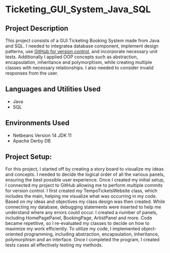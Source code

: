 # Ticketing_GUI_System_Java_SQL

<h2>Project Description</h2>
This project consists of a GUI Ticketing Booking System made from Java and SQL. I needed to integratea database component, implement design patterns, use <a href="https://github.com/srn1153/pdcAssignment2/tree/master">GitHub for version control</a>, and incorporate necessary unit tests. Additionally I applied OOP concepts such as abstraction, encapsulation, inheritance and polymorphism, while creating multiple classes with necessary relationships. I also needed to consider invalid responses from the user. 
<br />


<h2>Languages and Utilities Used</h2>

- Java 
- SQL

<h2>Environments Used</h2>

- Netbeans Version 14 JDK 11
- Apache Derby DB

<h2>Project Setup:</h2>
For this project, I started off by creating a story board to visualize my ideas and concepts. I needed to 
decide the logical order of all the various panels, ensuring the best possible user experience. 
Once I created my initial setup, I connected my project to GitHub allowing me to perform 
multiple commits for version control. I first created my TempoTicketsWebsite class, 
which includes the main, helping me visualize what was occurring in my code. Based on my 
ideas and objectives my class design was then created. While connecting my database, 
debugging statements were inserted to help me understand where any errors could occur. I 
created a number of panels, including HomePagePanel, BookingPage, ArtistPanel and more. 
Code became repetitive, so I re-evaluated my classes to decide on how to maximize my work 
efficiently. To utilize my code, I implemented object-oriented programming, including 
abstraction, encapsulation, inheritance, polymorphism and an interface. Once I completed the 
program, I created tests cases all effectively testing my methods.
</p>

<!--
 ```diff
- text in red
+ text in green
! text in orange
# text in gray
@@ text in purple (and bold)@@
```
--!>
